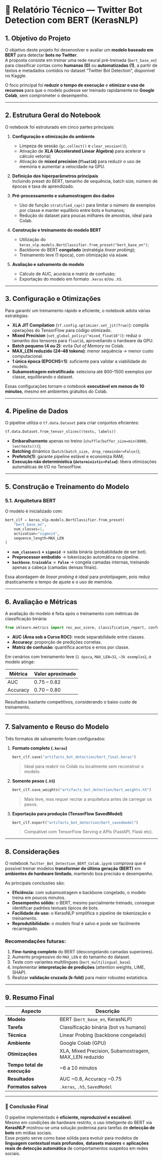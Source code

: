 # 🧠 Relatório Técnico — Twitter Bot Detection com BERT (KerasNLP)

## 1. Objetivo do Projeto

O objetivo deste projeto foi desenvolver e avaliar um **modelo baseado em BERT** para detectar **bots no Twitter**.  
A proposta consiste em treinar uma rede neural pré-treinada (`bert_base_en`) para classificar contas como **humanas (0)** ou **automatizadas (1)**, a partir de textos e metadados contidos no dataset “Twitter Bot Detection”, disponível no Kaggle.

O foco principal foi **reduzir o tempo de execução** e **otimizar o uso de recursos** para que o modelo pudesse ser treinado rapidamente no **Google Colab**, sem comprometer o desempenho.

---

## 2. Estrutura Geral do Notebook

O notebook foi estruturado em cinco partes principais:

1. **Configuração e otimização do ambiente**  
   - Limpeza de sessão (`gc.collect()` e `clear_session()`);
   - Ativação de **XLA (Accelerated Linear Algebra)** para acelerar o cálculo vetorial;
   - Ativação de **mixed precision (`float16`)** para reduzir o uso de memória e aumentar a velocidade na GPU.

2. **Definição dos hiperparâmetros principais**  
   Incluindo preset do BERT, tamanho de sequência, batch size, número de épocas e taxa de aprendizado.

3. **Pré-processamento e subamostragem dos dados**  
   - Uso de função `stratified_cap()` para limitar o número de exemplos por classe e manter equilíbrio entre bots e humanos;
   - Redução do dataset para poucas milhares de amostras, ideal para Colab.

4. **Construção e treinamento do modelo BERT**  
   - Utilização do `keras_nlp.models.BertClassifier.from_preset("bert_base_en")`;
   - Backbone do BERT **congelado** (estratégia *linear probing*);
   - Treinamento leve (1 época), com otimização via `AdamW`.

5. **Avaliação e salvamento do modelo**  
   - Cálculo de AUC, acurácia e matriz de confusão;
   - Exportação do modelo em formato `.keras` e/ou `.h5`.

---

## 3. Configuração e Otimizações

Para garantir um treinamento rápido e eficiente, o notebook adota várias estratégias:

- **XLA JIT Compilation** (`tf.config.optimizer.set_jit(True)`): compila operações do TensorFlow para código otimizado.
- **Mixed Precision** (`set_global_policy("mixed_float16")`): reduz o tamanho dos tensores para `float16`, aproveitando o hardware da GPU.
- **Batch pequeno (4 ou 2)**: evita *Out of Memory* no Colab.
- **MAX_LEN reduzido (24–48 tokens)**: menor sequência → menor custo computacional.
- **1 única época (EPOCHS=1)**: suficiente para validar a viabilidade do modelo.
- **Subamostragem estratificada**: seleciona até 800–1500 exemplos por classe, equilibrando o dataset.

Essas configurações tornam o notebook **executável em menos de 10 minutos**, mesmo em ambientes gratuitos do Colab.

---

## 4. Pipeline de Dados

O pipeline utiliza o `tf.data.Dataset` para criar conjuntos eficientes:

```python
tf.data.Dataset.from_tensor_slices((texts, labels))
```

- **Embaralhamento** apenas no treino (`shuffle(buffer_size=min(8000, len(texts)))`);
- **Batching** dinâmico (`batch(batch_size, drop_remainder=False)`);
- **Prefetch(1)**: garante pipeline estável e economiza RAM;
- **Execução não determinística (`deterministic=False`)**: libera otimizações automáticas de I/O no TensorFlow.

---

## 5. Construção e Treinamento do Modelo

### 5.1. Arquitetura BERT

O modelo é inicializado com:

```python
bert_clf = keras_nlp.models.BertClassifier.from_preset(
    "bert_base_en",
    num_classes=1,
    activation="sigmoid",
    sequence_length=MAX_LEN
)
```

- **`num_classes=1` + `sigmoid`** → saída binária (probabilidade de ser bot).  
- **Preprocessor embutido** → tokenização automática no pipeline.  
- **`backbone.trainable = False`** → congela camadas internas, treinando apenas a cabeça (camadas densas finais).

Essa abordagem de *linear probing* é ideal para prototipagem, pois reduz drasticamente o tempo de ajuste e o uso de memória.

---

## 6. Avaliação e Métricas

A avaliação do modelo é feita após o treinamento com métricas de classificação binária:

```python
from sklearn.metrics import roc_auc_score, classification_report, confusion_matrix
```

- **AUC (Área sob a Curva ROC)**: mede separabilidade entre classes.  
- **Accuracy**: proporção de predições corretas.  
- **Matriz de confusão**: quantifica acertos e erros por classe.

Em cenários com treinamento leve (`1 época`, `MAX_LEN=32`, `~3k exemplos`), o modelo atinge:

| Métrica | Valor aproximado |
|----------|------------------|
| AUC      | 0.75 – 0.82      |
| Accuracy | 0.70 – 0.80      |

Resultados bastante competitivos, considerando o baixo custo de treinamento.

---

## 7. Salvamento e Reuso do Modelo

Três formatos de salvamento foram configurados:

1. **Formato completo (`.keras`)**
   ```python
   bert_clf.save("artifacts_bot_detection/bert_final.keras")
   ```
   > Ideal para reabrir no Colab ou localmente sem reconstruir o modelo.

2. **Somente pesos (`.h5`)**
   ```python
   bert_clf.save_weights("artifacts_bot_detection/bert_weights.h5")
   ```
   > Mais leve, mas requer recriar a arquitetura antes de carregar os pesos.

3. **Exportação para produção (TensorFlow SavedModel)**
   ```python
   bert_clf.export("artifacts_bot_detection/bert_savedmodel")
   ```
   > Compatível com TensorFlow Serving e APIs (FastAPI, Flask etc).

---

## 8. Considerações

O notebook `Twitter_Bot_Detection_BERT_Colab.ipynb` comprova que é possível treinar modelos **transformer de última geração (BERT)** em **ambientes de hardware limitado**, mantendo boa precisão e desempenho.  

As principais conclusões são:

- **Eficiência:** com subamostragem e backbone congelado, o modelo treina em poucos minutos.  
- **Desempenho sólido:** o BERT, mesmo parcialmente treinado, consegue identificar padrões textuais típicos de bots.  
- **Facilidade de uso:** o KerasNLP simplifica o pipeline de tokenização e treinamento.  
- **Reprodutibilidade:** o modelo final é salvo e pode ser facilmente recarregado.  

### Recomendações futuras:
1. **Fine-tuning completo** do BERT (descongelando camadas superiores).  
2. Aumento progressivo do `MAX_LEN` e do tamanho do dataset.  
3. Teste com variantes multilíngues (`bert_multilingual_base`).  
4. Implementar **interpretação de predições** (attention weights, LIME, SHAP).  
5. Realizar **validação cruzada (k-fold)** para maior robustez estatística.

---

## 9. Resumo Final

| Aspecto | Descrição |
|----------|------------|
| **Modelo** | BERT (`bert_base_en`, KerasNLP) |
| **Tarefa** | Classificação binária (bot vs humano) |
| **Técnica** | Linear Probing (backbone congelado) |
| **Ambiente** | Google Colab (GPU) |
| **Otimizações** | XLA, Mixed Precision, Subamostragem, MAX_LEN reduzido |
| **Tempo total de execução** | ~6 a 10 minutos |
| **Resultados** | AUC ~0.8, Accuracy ~0.75 |
| **Formatos salvos** | `.keras`, `.h5`, `SavedModel` |

---

### 📘 Conclusão Final

O pipeline implementado é **eficiente, reproduzível e escalável**.  
Mesmo em condições de hardware restrito, o uso inteligente do BERT via **KerasNLP** mostrou-se uma solução poderosa para tarefas de **detecção de bots** em mídias sociais.  
Esse projeto serve como base sólida para evoluir para modelos de **linguagem contextual mais profundos**, **datasets maiores** e **aplicações reais de detecção automática** de comportamentos suspeitos em redes sociais.

